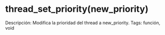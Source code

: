 # thread_set_priority(new_priority)

Descripción: Modifica la prioridad del thread a new_priority.
Tags: función, void